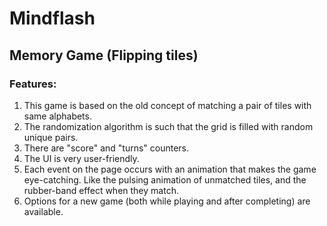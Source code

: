 # Mindflash
## Memory Game (Flipping tiles)

### Features:
1. This game is based on the old concept of matching a pair of tiles with same alphabets.
2. The randomization algorithm is such that the grid is filled with random unique pairs.
3. There are "score" and "turns" counters.
4. The UI is very user-friendly. 
5. Each event on the page occurs with an animation that makes the game eye-catching. 
   Like the pulsing animation of unmatched tiles, and the rubber-band effect when they match.
6. Options for a new game (both while playing and after completing) are available.
